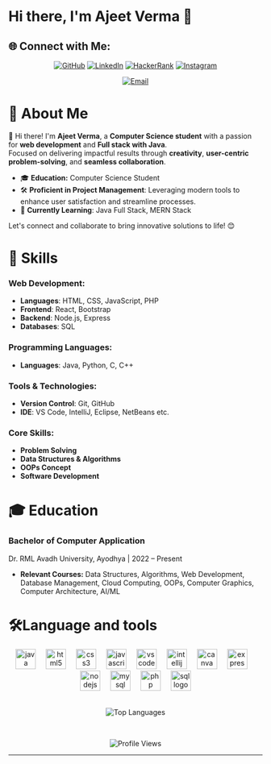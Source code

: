 # Hi there, I'm Ajeet Verma 👋

## 🌐 Connect with Me:

<div align="center">
  
[![GitHub](https://img.shields.io/badge/GitHub-6e5494?style=for-the-badge&logo=github&logoColor=white)](https://github.com/ajeetverma01)
[![LinkedIn](https://img.shields.io/badge/LinkedIn-0077B5?style=for-the-badge&logo=linkedin&logoColor=white)](https://www.linkedin.com/in/ajeetverma01/)
[![HackerRank](https://img.shields.io/badge/HackerRank-2EC866?style=for-the-badge&logo=hackerrank&logoColor=white)](https://www.hackerrank.com/ajeetverma01)
[![Instagram](https://img.shields.io/badge/Instagram-8a3ab9?style=for-the-badge&logo=instagram&logoColor=white)](https://instagram.com/ajeet_me)

</div>
<div align="center">
  
[![Email](https://img.shields.io/badge/Email-av401402%40gmail.com-D14836?style=for-the-badge&logo=gmail&logoColor=white)](mailto:av401402@gmail.com)
  
</div>


# 🚀 **About Me**

👋 Hi there! I'm **Ajeet Verma**, a **Computer Science student** with a passion for **web development** and **Full stack with Java**.  
Focused on delivering impactful results through **creativity**, **user-centric problem-solving**, and **seamless collaboration**.

- 🎓 **Education:** Computer Science Student
- 🛠️ **Proficient in Project Management**: Leveraging modern tools to enhance user satisfaction and streamline processes.
- 🌱 **Currently Learning**: Java Full Stack, MERN Stack

Let's connect and collaborate to bring innovative solutions to life! 😊


# 🚀 **Skills**

### **Web Development:**
- **Languages**: HTML, CSS, JavaScript, PHP
- **Frontend**: React, Bootstrap
- **Backend**: Node.js, Express
- **Databases**: SQL

### **Programming Languages:**
- **Languages**: Java, Python, C, C++

### **Tools & Technologies:**
- **Version Control**: Git, GitHub
- **IDE**: VS Code, IntelliJ, Eclipse, NetBeans etc.


### **Core Skills:**
- **Problem Solving**
- **Data Structures & Algorithms**
- **OOPs Concept**
- **Software Development**

# 🎓 **Education**

### **Bachelor of Computer Application**
Dr. RML Avadh University, Ayodhya | 2022 – Present
- **Relevant Courses:** Data Structures, Algorithms, Web Development, Database Management, Cloud Computing, OOPs, Computer Graphics, Computer Architecture, AI/ML


# 🛠**Language and tools**

<div align="center">
  <img src="https://cdn.jsdelivr.net/gh/devicons/devicon/icons/java/java-original.svg" height="40" alt="java logo" />
  <img width="12" />
  <img src="https://cdn.jsdelivr.net/gh/devicons/devicon/icons/html5/html5-original.svg" height="40" alt="html5 logo" />
  <img width="12" />
  <img src="https://cdn.jsdelivr.net/gh/devicons/devicon/icons/css3/css3-original.svg" height="40" alt="css3 logo" />
  <img width="12" />
  <img src="https://cdn.jsdelivr.net/gh/devicons/devicon/icons/javascript/javascript-original.svg" height="40" alt="javascript logo" />
  <img width="12" />
  <img src="https://cdn.jsdelivr.net/gh/devicons/devicon/icons/vscode/vscode-original.svg" height="40" alt="vscode logo" />
  <img width="12" />
  <img src="https://cdn.jsdelivr.net/gh/devicons/devicon/icons/intellij/intellij-original.svg" height="40" alt="intellij logo" />
  <img width="12" />
  <img src="https://cdn.jsdelivr.net/gh/devicons/devicon/icons/canva/canva-original.svg" height="40" alt="canva logo" />
  <img width="12" />
  <img src="https://cdn.jsdelivr.net/gh/devicons/devicon/icons/express/express-original.svg" height="40" alt="express logo" />
  <img width="12" />
  <img src="https://cdn.jsdelivr.net/gh/devicons/devicon/icons/nodejs/nodejs-original.svg" height="40" alt="nodejs logo" />
  <img width="12" />
  <img src="https://cdn.jsdelivr.net/gh/devicons/devicon/icons/mysql/mysql-original.svg" height="40" alt="mysql logo" />
  <img width="12" />
  <img src="https://cdn.jsdelivr.net/gh/devicons/devicon/icons/php/php-original.svg" height="40" alt="php logo" />
  <img width="12" />
  <img src="https://cdn.jsdelivr.net/gh/devicons/devicon/icons/sqlite/sqlite-original.svg" height="40" alt="sql logo" />
  <br><br> 
</div>
<div align="center">
  
  ![Top Languages](https://github-readme-stats.vercel.app/api/top-langs/?username=ajeetverma01&layout=compact&langs_count=10&theme=radical)

</br>
  
  ![Profile Views](https://komarev.com/ghpvc/?username=ajeetverma01&style=for-the-badge&color=brightgreen)

</div>

<hr>